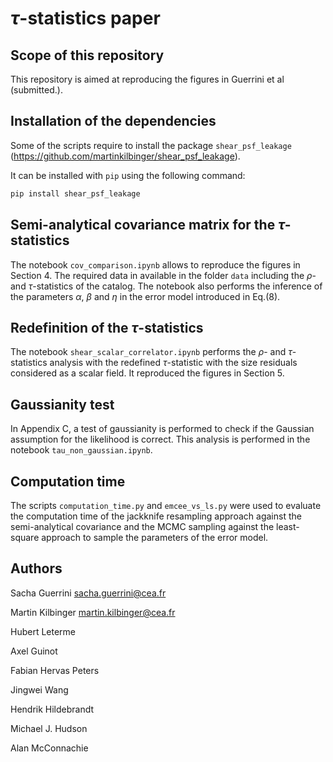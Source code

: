 # $\tau$-statistics paper

## Scope of this repository

This repository is aimed at reproducing the figures in Guerrini et al (submitted.).

## Installation of the dependencies

Some of the scripts require to install the package `shear_psf_leakage` (https://github.com/martinkilbinger/shear_psf_leakage).

It can be installed with `pip` using the following command:

```bash
pip install shear_psf_leakage
```

## Semi-analytical covariance matrix for the $\tau$-statistics

The notebook `cov_comparison.ipynb` allows to reproduce the figures in Section 4. The required data in available in the folder `data` including the $\rho$- and $\tau$-statistics of the catalog. The notebook also performs the inference of the parameters $\alpha$, $\beta$ and $\eta$ in the error model introduced in Eq.(8).

## Redefinition of the $\tau$-statistics

The notebook `shear_scalar_correlator.ipynb` performs the $\rho$- and $\tau$-statistics analysis with the redefined $\tau$-statistic with the size residuals considered as a scalar field. It reproduced the figures in Section 5.

## Gaussianity test

In Appendix C, a test of gaussianity is performed to check if the Gaussian assumption for the likelihood is correct. This analysis is performed in the notebook `tau_non_gaussian.ipynb`.

## Computation time

The scripts `computation_time.py` and `emcee_vs_ls.py` were used to evaluate the computation time of the jackknife resampling approach against the semi-analytical covariance and the MCMC sampling against the least-square approach to sample the parameters of the error model.

## Authors

Sacha Guerrini <sacha.guerrini@cea.fr>

Martin Kilbinger <martin.kilbinger@cea.fr>

Hubert Leterme

Axel Guinot

Fabian Hervas Peters

Jingwei Wang

Hendrik Hildebrandt

Michael J. Hudson

Alan McConnachie
